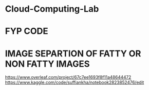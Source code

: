 # Cloud-Computing-Lab
# FYP CODE
# IMAGE SEPARTION OF FATTY OR NON FATTY IMAGES
https://www.overleaf.com/project/67c7ee1693f8f11a48644472
https://www.kaggle.com/code/suffiankha/notebook2823852476/edit
